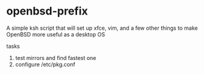 # openbsd-prefix
A simple ksh script that will set up xfce, vim, and a few other things to make OpenBSD more useful as a desktop OS

tasks
1) test mirrors and find fastest one
2) configure /etc/pkg.conf
